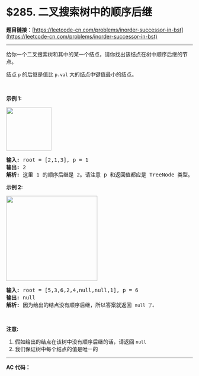 # $285. 二叉搜索树中的顺序后继

**题目链接：**[https://leetcode-cn.com/problems/inorder-successor-in-bst](https://leetcode-cn.com/problems/inorder-successor-in-bst)

---

<div class="content__1Y2H">
 <div class="notranslate">
  <p>给你一个二叉搜索树和其中的某一个结点，请你找出该结点在树中顺序后继的节点。</p> 
  <p>结点&nbsp;<code>p</code>&nbsp;的后继是值比&nbsp;<code>p.val</code>&nbsp;大的结点中键值最小的结点。</p> 
  <p>&nbsp;</p> 
  <p><strong>示例 1:</strong></p> 
  <p><img style="height: 117px; width: 122px;" src="https://assets.leetcode.com/uploads/2019/01/23/285_example_1.PNG" alt=""></p> 
  <pre class="language-text"><strong>输入: </strong>root = [2,1,3], p = 1
<strong>输出: </strong>2
<strong>解析: </strong>这里 1 的顺序后继是 2。请注意 p 和返回值都应是 TreeNode 类型。
</pre> 
  <p><strong>示例&nbsp;2:</strong></p> 
  <p><img style="height: 229px; width: 246px;" src="https://assets.leetcode.com/uploads/2019/01/23/285_example_2.PNG" alt=""></p> 
  <pre class="language-text"><strong>输入: </strong>root = [5,3,6,2,4,null,null,1], p = 6
<strong>输出: </strong>null
<strong>解析: </strong>因为给出的结点没有顺序后继，所以答案就返回 <code>null 了。</code>
</pre> 
  <p>&nbsp;</p> 
  <p><strong>注意:</strong></p> 
  <ol> 
   <li>假如给出的结点在该树中没有顺序后继的话，请返回&nbsp;<code>null</code></li> 
   <li>我们保证树中每个结点的值是唯一的</li> 
  </ol> 
 </div>
</div>

---

**AC 代码：**

```java

```